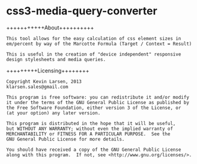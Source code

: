 css3-media-query-converter
==========================

+++++++++++About++++++++++

    This tool allows for the easy calculation of css element sizes in 
    em/percent by way of the Marcotte Formula (Target / Context = Result)

    This is useful in the creation of "device independent" responsive 
    design stylesheets and media queries.


+++++++++Licensing++++++++

    Copyright Kevin Larsen, 2013
    klarsen.sales@gmail.com

    This program is free software: you can redistribute it and/or modify
    it under the terms of the GNU General Public License as published by
    the Free Software Foundation, either version 3 of the License, or
    (at your option) any later version.

    This program is distributed in the hope that it will be useful,
    but WITHOUT ANY WARRANTY; without even the implied warranty of
    MERCHANTABILITY or FITNESS FOR A PARTICULAR PURPOSE.  See the
    GNU General Public License for more details.

    You should have received a copy of the GNU General Public License
    along with this program.  If not, see <http://www.gnu.org/licenses/>.
